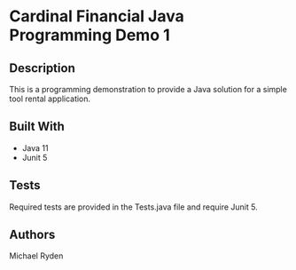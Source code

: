 Cardinal Financial Java Programming Demo 1
==========================================

Description
-----------
This is a programming demonstration to provide a Java solution for a simple tool rental application.

Built With
--------
* Java 11
* Junit 5

Tests
-----
Required tests are provided in the Tests.java file and require Junit 5.

Authors
-------
Michael Ryden
